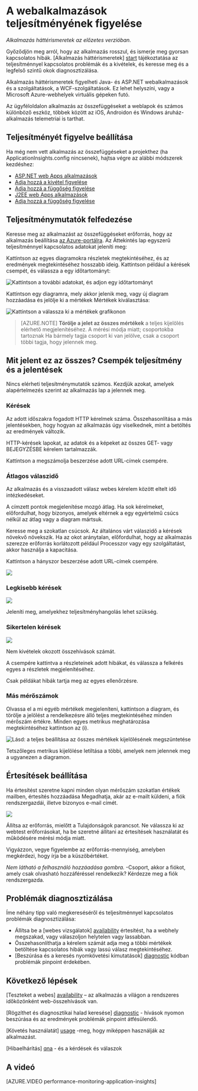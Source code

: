 <properties 
    pageTitle="Az alkalmazás állapot és az alkalmazás az összefüggéseket használatát figyelése" 
    description="Első lépések az alkalmazás az összefüggéseket. Használatát, elérhetősége és a helyszíni, vagy a Microsoft Azure-alkalmazások teljesítmény elemzése." 
    services="application-insights" 
    documentationCenter=""
    authors="alancameronwills" 
    manager="douge"/>

<tags 
    ms.service="application-insights" 
    ms.workload="tbd" 
    ms.tgt_pltfrm="ibiza" 
    ms.devlang="na" 
    ms.topic="article" 
    ms.date="11/25/2015" 
    ms.author="awills"/>
 
# <a name="monitor-performance-in-web-applications"></a>A webalkalmazások teljesítményének figyelése

*Alkalmazás háttérismeretek az előzetes verzióban.*


Győződjön meg arról, hogy az alkalmazás rosszul, és ismerje meg gyorsan kapcsolatos hibák. [Alkalmazás háttérismeretek] [ start] tájékoztatása az teljesítménnyel kapcsolatos problémák és a kivételek, és keresse meg és a legfelső szintű okok diagnosztizálása.

Alkalmazás háttérismeretek figyelheti Java- és ASP.NET webalkalmazások és a szolgáltatások, a WCF-szolgáltatások. Ez lehet helyszíni, vagy a Microsoft Azure-webhelyek virtuális gépeken futó. 

Az ügyféloldalon alkalmazás az összefüggéseket a weblapok és számos különböző eszköz, többek között az iOS, Androidon és Windows áruház-alkalmazás telemetriai is tarthat.


## <a name="setup"></a>Teljesítményét figyelve beállítása

Ha még nem vett alkalmazás az összefüggéseket a projekthez (ha ApplicationInsights.config nincsenek), hajtsa végre az alábbi módszerek kezdéshez:

* [ASP.NET web Apps alkalmazások](app-insights-asp-net.md)
 * [Adja hozzá a kivétel figyelése](app-insights-asp-net-exceptions.md)
 * [Adja hozzá a függőség figyelése](app-insights-monitor-performance-live-website-now.md)
* [J2EE web Apps alkalmazások](app-insights-java-get-started.md)
 * [Adja hozzá a függőség figyelése](app-insights-java-agent.md)


## <a name="view"></a>Teljesítménymutatók felfedezése

Keresse meg az alkalmazást az összefüggéseket erőforrás, hogy az alkalmazás beállítása [az Azure-portálra](https://portal.azure.com). Az Áttekintés lap egyszerű teljesítménnyel kapcsolatos adatokat jeleníti meg:



Kattintson az egyes diagramokra részletek megtekintéséhez, és az eredmények megtekintéséhez hosszabb ideig. Kattintson például a kérések csempét, és válassza a egy időtartományt:


![Kattintson a további adatokat, és adjon egy időtartományt](./media/app-insights-web-monitor-performance/appinsights-48metrics.png)

Kattintson egy diagramra, mely akkor jelenik meg, vagy új diagram hozzáadása és jelölje ki a mértékek Mértékek kiválasztása:

![Kattintson a válassza ki a mértékek grafikonon](./media/app-insights-web-monitor-performance/appinsights-61perfchoices.png)

> [AZURE.NOTE] **Törölje a jelet az összes mértékek** a teljes kijelölés elérhető megjelenítéséhez. A mérési módja miatt; csoportokba tartoznak Ha bármely tagja csoport ki van jelölve, csak a csoport többi tagja, hogy jelennek meg.


## <a name="metrics"></a>Mit jelent ez az összes? Csempék teljesítmény és a jelentések

Nincs elérheti teljesítménymutatók számos. Kezdjük azokat, amelyek alapértelmezés szerint az alkalmazás lap a jelennek meg.


### <a name="requests"></a>Kérések

Az adott időszakra fogadott HTTP kérelmek száma. Összehasonlítása a más jelentésekben, hogy hogyan az alkalmazás úgy viselkednek, mint a betöltés az eredmények változik.

HTTP-kérések lapokat, az adatok és a képeket az összes GET- vagy BEJEGYZÉSBE kérelem tartalmazzák.

Kattintson a megszámolja beszerzése adott URL-címek csempére.

### <a name="average-response-time"></a>Átlagos válaszidő

Az alkalmazás és a visszaadott válasz webes kérelem között eltelt idő intézkedéseket.

A címzett pontok megjelenítése mozgó átlag. Ha sok kérelmeket, előfordulhat, hogy bizonyos, amelyek eltérnek a egy egyértelmű csúcs nélkül az átlag vagy a diagram mártsuk.

Keresse meg a szokatlan csúcsok. Az általános várt válaszidő a kérések növekvő növekszik. Ha az okot aránytalan, előfordulhat, hogy az alkalmazás szerezze erőforrás korlátozott például Processzor vagy egy szolgáltatást, akkor használja a kapacitása.

Kattintson a hányszor beszerzése adott URL-címek csempére.

![](./media/app-insights-web-monitor-performance/appinsights-42reqs.png)


### <a name="slowest-requests"></a>Legkisebb kérések

![](./media/app-insights-web-monitor-performance/appinsights-44slowest.png)

Jeleníti meg, amelyekhez teljesítményhangolás lehet szükség.


### <a name="failed-requests"></a>Sikertelen kérések

![](./media/app-insights-web-monitor-performance/appinsights-46failed.png)

Nem kivételek okozott összehívások számát.

A csempére kattintva a részleteinek adott hibákat, és válassza a felkérés egyes a részletek megjelenítéséhez. 

Csak példákat hibák tartja meg az egyes ellenőrzésre.

### <a name="other-metrics"></a>Más mérőszámok

Olvassa el a mi egyéb mértékek megjeleníteni, kattintson a diagram, és törölje a jelölést a rendelkezésre álló teljes megtekintéséhez minden mérőszám értékre. Minden egyes metrikus meghatározása megtekintéséhez kattintson az (i).

![Lásd: a teljes beállítása az összes mértékek kijelölésének megszüntetése](./media/app-insights-web-monitor-performance/appinsights-62allchoices.png)


Tetszőleges metrikus kijelölése letiltása a többi, amelyek nem jelennek meg a ugyanezen a diagramon.

## <a name="set-alerts"></a>Értesítések beállítása

Ha értesítést szeretne kapni minden olyan mérőszám szokatlan értékek mailben, értesítés hozzáadása Megadhatja, akár az e-mailt küldeni, a fiók rendszergazdái, illetve bizonyos e-mail címét.

![](./media/app-insights-web-monitor-performance/appinsights-413setMetricAlert.png)

Állítsa az erőforrás, mielőtt a Tulajdonságok parancsot. Ne válassza ki az webtest erőforrásokat, ha be szeretné állítani az értesítések használatát és működésére mérési módja miatt.

Vigyázzon, vegye figyelembe az erőforrás-mennyiség, amelyben megkérdezi, hogy írja be a küszöbértéket.

*Nem látható a felhasználó hozzáadása gombra.* -Csoport, akkor a fiókot, amely csak olvasható hozzáféréssel rendelkezik? Kérdezze meg a fiók rendszergazda.

## <a name="diagnosis"></a>Problémák diagnosztizálása

Íme néhány tipp való megkereséséről és teljesítménnyel kapcsolatos problémák diagnosztizálása:

* Állítsa be a [webes vizsgálatok] [ availability] értesítést, ha a webhely megszakad, vagy válaszoljon helytelen vagy lassabban. 
* Összehasonlíthatja a kérelem számát adja meg a többi mértékek betöltése kapcsolatos hibák vagy lassú válasz megtekintéséhez.
* [Beszúrása és a keresés nyomkövetési kimutatások] [ diagnostic] kódban problémák pinpoint érdekében.

## <a name="next"></a>Következő lépések

[Teszteket a webes] [ availability] – az alkalmazás a világon a rendszeres időközönként web-összehívások van.

[Rögzíthet és diagnosztikai halad keresése] [ diagnostic] - hívások nyomon beszúrása és az eredmények problémák pinpoint átfésülendő.

[Követés használatát] [ usage] -meg, hogy miképpen használják az alkalmazást.

[Hibaelhárítás] [ qna] - és a kérdések és válaszok

## <a name="video"></a>A videó

[AZURE.VIDEO performance-monitoring-application-insights]

<!--Link references-->

[availability]: app-insights-monitor-web-app-availability.md
[diagnostic]: app-insights-diagnostic-search.md
[greenbrown]: app-insights-asp-net.md
[qna]: app-insights-troubleshoot-faq.md
[redfield]: app-insights-monitor-performance-live-website-now.md
[start]: app-insights-overview.md
[usage]: app-insights-web-track-usage.md

 
